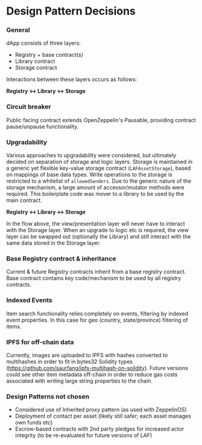 # Design Pattern Decisions


### General
dApp consists of three layers:
- Registry + base contract(s)
- Library contract
- Storage contract

Interactions between these layers occurs as follows:

**Registry <-> Library <-> Storage**

### Circuit breaker
Public facing contract extends OpenZeppelin's Pausable, providing contract pause/unpause functionality.


### Upgradability
Various approaches to upgradability were considered, but ultimately decided on separation of storage and logic layers. Storage is maintained in a generic yet flexible key-value storage contract (`LAFAssetStorage`), based on mappings of base data types. Write operations to the storage is restricted to a whitelist of `allowedSenders`.
Due to the generic nature of the storage mechanism, a large amount of accessor/mutator methods were required. This boilerplate code was mover to a library to be used by the main contract.

**Registry <-> Library <-> Storage**

In the flow above, the view/presentation layer will never have to interact with the Storage layer. When an upgrade to logic etc is required, the view layer can be swapped out (optionally the Library) and still interact with the same data stored in the Storage layer. 

### Base Registry contract & inheritance
Current & future Registry contracts inherit from a base registry contract. Base contract contains key code/mechanism to be used by all registry contracts.

### Indexed Events
Item search functionality relies completely on events, filtering by indexed event properties. In this case for geo (country, state/province) filtering of items.

### IPFS for off-chain data
Currently, images are uploaded to IPFS with hashes converted to multihashes in order to fit in bytes32 Solidity types (https://github.com/saurfang/ipfs-multihash-on-solidity). Future versions could see other item metadata off-chain in order to reduce gas costs associated with writing large string properties to the chain.

### Design Patterns not chosen
- Considered use of Inherited proxy pattern (as used with ZeppelinOS)
- Deployment of contact per asset (likely still safer; each asset manages own funds etc)
- Escrow-based contracts with 2nd party pledges for increased actor integrity (to be re-evaluated for future versions of LAF)